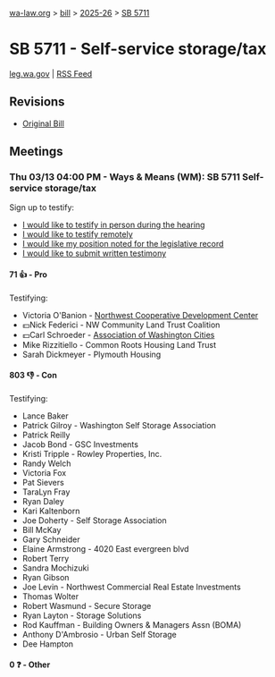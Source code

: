 [wa-law.org](/) > [bill](/bill/) > [2025-26](/bill/2025-26/) > [SB 5711](/bill/2025-26/sb/5711/)

# SB 5711 - Self-service storage/tax
[leg.wa.gov](https://app.leg.wa.gov/billsummary?BillNumber=5711&Year=2025&Initiative=false) | [RSS Feed](./rss.xml)

## Revisions
* [Original Bill](1/)

## Meetings
### Thu 03/13 04:00 PM - Ways & Means (WM): SB 5711 Self-service storage/tax
Sign up to testify:
* [I would like to testify in person during the hearing](https://app.leg.wa.gov/csi/Testifier/Add?chamber=House&mId=32998&aId=165458&caId=26339&tId=1)
* [I would like to testify remotely](https://app.leg.wa.gov/csi/Testifier/Add?chamber=House&mId=32998&aId=165458&caId=26339&tId=2)
* [I would like my position noted for the legislative record](https://app.leg.wa.gov/csi/Testifier/Add?chamber=House&mId=32998&aId=165458&caId=26339&tId=3)
* [I would like to submit written testimony](https://app.leg.wa.gov/csi/Testifier/Add?chamber=House&mId=32998&aId=165458&caId=26339&tId=4)

#### 71 👍 - Pro
Testifying:
* Victoria O'Banion - [Northwest Cooperative Development Center](/org/northwest_cooperative_development_center/)
* 💵Nick Federici - NW Community Land Trust Coalition
* 💵Carl Schroeder - [Association of Washington Cities](/org/association_of_washington_cities/)
* Mike Rizzitiello - Common Roots Housing Land Trust
* Sarah Dickmeyer - Plymouth Housing

#### 803 👎 - Con
Testifying:
* Lance Baker
* Patrick Gilroy - Washington Self Storage Association
* Patrick Reilly
* Jacob Bond - GSC Investments
* Kristi Tripple - Rowley Properties, Inc.
* Randy Welch
* Victoria Fox
* Pat Sievers
* TaraLyn Fray
* Ryan Daley
* Kari Kaltenborn
* Joe Doherty - Self Storage Association
* Bill McKay
* Gary Schneider
* Elaine Armstrong - 4020 East evergreen blvd
* Robert Terry
* Sandra Mochizuki
* Ryan Gibson
* Joe Levin - Northwest Commercial Real Estate Investments
* Thomas Wolter
* Robert Wasmund - Secure Storage
* Ryan Layton - Storage Solutions
* Rod Kauffman - Building Owners & Managers Assn (BOMA)
* Anthony D'Ambrosio - Urban Self Storage
* Dee Hampton

#### 0 ❓ - Other

